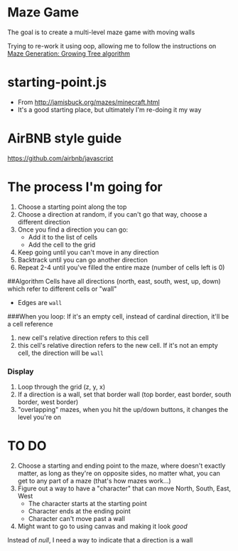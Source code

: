 # Maze Game
The goal is to create a multi-level maze game with moving walls

Trying to re-work it using oop, allowing me to follow the instructions on [Maze Generation: Growing Tree algorithm](http://weblog.jamisbuck.org/2011/1/27/maze-generation-growing-tree-algorithm)

# starting-point.js 
- From http://jamisbuck.org/mazes/minecraft.html
- It's a good starting place, but ultimately I'm re-doing it my way

# AirBNB style guide
https://github.com/airbnb/javascript

# The process I'm going for
1. Choose a starting point along the top
2. Choose a direction at random, if you can't go that way, choose a different direction
3. Once you find a direction you can go: 
	- Add it to the list of cells
	- Add the cell to the grid
4. Keep going until you can't move in any direction
5. Backtrack until you can go another direction
6. Repeat 2-4 until you've filled the entire maze (number of cells left is 0)

##Algorithm
Cells have all directions (north, east, south, west, up, down) which refer to different cells or "wall" 
- Edges are `wall`

###When you loop:
If it's an empty cell, instead of cardinal direction, it'll be a cell reference

1. new cell's relative direction refers to this cell
2. this cell's relative direction refers to the new cell. If it's not an empty cell, the direction will be `wall`

### Display
1. Loop through the grid (z, y, x)
2. If a direction is a wall, set that border wall (top border, east border, south border, west border)
3. "overlapping" mazes, when you hit the up/down buttons, it changes the level you're on

# TO DO
2. Choose a starting and ending point to the maze, where doesn't exactly matter, as long as they're on opposite sides, no matter what, you can get to any part of a maze (that's how mazes work...)
3. Figure out a way to have a "character" that can move North, South, East, West
	- The character starts at the starting point
	- Character ends at the ending point
	- Character can't move past a wall
4. Might want to go to using canvas and making it look *good*

Instead of *null*, I need a way to indicate that a direction is a wall 
